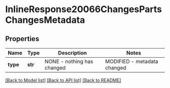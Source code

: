 # InlineResponse20066ChangesPartsChangesMetadata

## Properties
Name | Type | Description | Notes
------------ | ------------- | ------------- | -------------
**type** | **str** | NONE - nothing has             changed|MODIFIED - metadata changed | [optional] 

[[Back to Model list]](../README.md#documentation-for-models) [[Back to API list]](../README.md#documentation-for-api-endpoints) [[Back to README]](../README.md)



